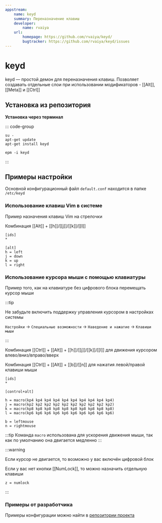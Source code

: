 ```yaml
---
appstream:
    name: keyd
    summary: Переназначение клавиш
    developer:
        name: rvaiya
    url:
        homepage: https://github.com/rvaiya/keyd/
        bugtracker: https://github.com/rvaiya/keyd/issues
---
```


# keyd

keyd — простой демон для переназначения клавиш. Позволяет создавать отдельные слои при использовании модификаторов - [[Alt]], [[Meta]] и [[Ctrl]]

## Установка из репозитория

**Установка через терминал**

::: code-group

```shell-vue[apt-get]
su -
apt-get update
apt-get install keyd
```

```shell-vue[epm]
epm -i keyd
```

:::

## Примеры настройки

Основной конфигурационный файл `default.conf` находится в папке `/etc/keyd`

### Использование клавиш Vim в системе

Пример назначения клавиш Vim на стрелочки

Комбинация [[Alt]] + [[h]]/[[j]]/[[k]]/[[l]]

```
[ids]
*

[alt]
h = left
j = down
k = up
l = right
```

### Использование курсора мыши с помощью клавиатуры

Пример того, как на клавиатуре без цифрового блока перемещать курсор мыши

:::tip

Не забудьте включить поддержку управления курсором в настройках системы

`Настройки` -> `Специальные возможности` -> `Наведение и нажатие` -> `Клавиши мыши`

:::

Комбинация [[Ctrl]] + [[Alt]] + [[h]]/[[j]]/[[k]]/[[l]] для движения курсором влево/вниз/вправо/вверх

Комбинация [[Ctrl]] + [[Alt]] + [[b]]/[[n]] для нажатия левой/правой клавиши мыши

```
[ids]
*

[control+alt]

h = macro(kp4 kp4 kp4 kp4 kp4 kp4 kp4 kp4 kp4 kp4)
j = macro(kp2 kp2 kp2 kp2 kp2 kp2 kp2 kp2 kp2 kp2)
k = macro(kp8 kp8 kp8 kp8 kp8 kp8 kp8 kp8 kp8 kp8)
l = macro(kp6 kp6 kp6 kp6 kp6 kp6 kp6 kp6 kp6 kp6)

b = leftmouse
n = rightmouse
```

:::tip
Команда `macro` использована для ускорения движения мыши, так как по умолчанию она двигается медленно
:::

:::warning

Если курсор не двигается, то возможно у вас включён цифровой блок

Если у вас нет кнопки [[NumLock]], то можно назначить отдельную клавиши

```
z = numlock
```

:::

### Примеры от разработчика

Примеры конфигурации можно найти в [репозитории проекта](https://github.com/rvaiya/keyd/)
